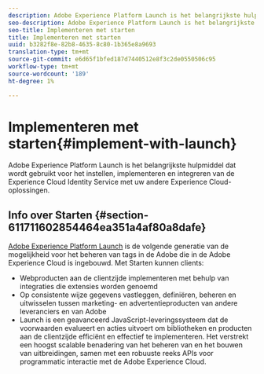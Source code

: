 ```yaml
---
description: Adobe Experience Platform Launch is het belangrijkste hulpmiddel dat wordt gebruikt voor het instellen, implementeren en integreren van de Experience Cloud Identity Service met uw andere Experience Cloud-oplossingen.
seo-description: Adobe Experience Platform Launch is het belangrijkste hulpmiddel dat wordt gebruikt voor het instellen, implementeren en integreren van de Experience Cloud Identity Service met uw andere Experience Cloud-oplossingen.
seo-title: Implementeren met starten
title: Implementeren met starten
uuid: b3282f8e-82b8-4635-8c80-1b365e8a9693
translation-type: tm+mt
source-git-commit: e6d65f1bfed187d7440512e8f3c2de0550506c95
workflow-type: tm+mt
source-wordcount: '189'
ht-degree: 1%

---
```



# Implementeren met starten{#implement-with-launch}

Adobe Experience Platform Launch is het belangrijkste hulpmiddel dat wordt gebruikt voor het instellen, implementeren en integreren van de Experience Cloud Identity Service met uw andere Experience Cloud-oplossingen.

## Info over Starten {#section-611711602854464ea351a4af80a8dafe}

[Adobe Experience Platform Launch](https://docs.adobelaunch.com/) is de volgende generatie van de mogelijkheid voor het beheren van tags in de Adobe die in de Adobe Experience Cloud is ingebouwd. Met Starten kunnen clients:

* Webproducten aan de clientzijde implementeren met behulp van integraties die extensies worden genoemd
* Op consistente wijze gegevens vastleggen, definiëren, beheren en uitwisselen tussen marketing- en advertentieproducten van andere leveranciers en van Adobe
* Launch is een geavanceerd JavaScript-leveringssysteem dat de voorwaarden evalueert en acties uitvoert om bibliotheken en producten aan de clientzijde efficiënt en effectief te implementeren. Het verstrekt een hoogst scalable benadering van het beheren van en het bouwen van uitbreidingen, samen met een robuuste reeks APIs voor programmatic interactie met de Adobe Experience Cloud.


